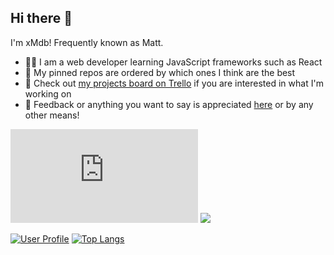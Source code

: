 ## Hi there 👋

I'm xMdb! Frequently known as Matt.

- 👨‍💻 I am a web developer learning JavaScript frameworks such as React
- 📌 My pinned repos are ordered by which ones I think are the best
- 👀 Check out [my projects board on Trello](https://trello.com/b/ov5wyT8m/projects) if you are interested in what I'm working on
- 💬 Feedback or anything you want to say is appreciated [here](https://github.com/xMdb/xMdb/issues) or by any other means!

[![Website Status](https://img.shields.io/website-up-down-green-red/http/mgrif.xyz?style=for-the-badge&logo=icloud)](https://mgrif.xyz/) ![](https://komarev.com/ghpvc/?username=xMdb&color=brightgreen)

[![User Profile](https://github-readme-stats.vercel.app/api/?username=xMdb&show_icons=true&title_color=79ff97&icon_color=79ff97&text_color=fff&bg_color=151515&include_all_commits=true&count_private=true)](https://github.com/anuraghazra/github-readme-stats) [![Top Langs](https://github-readme-stats.vercel.app/api/top-langs/?username=xMdb&show_icons=true&title_color=79ff97&icon_color=79ff97&text_color=fff&bg_color=151515)](https://github.com/anuraghazra/github-readme-stats)

